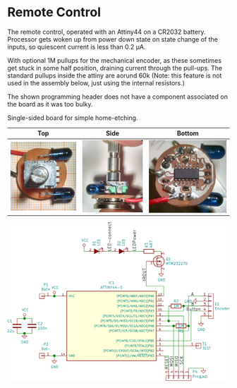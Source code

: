 Remote Control
==============

The remote control, operated with an Attiny44 on a CR2032 battery. Processor
gets woken up from power down state on state change of the inputs, so quiescent
current is less than 0.2 μA.

With optional 1M pullups for the mechanical encoder, as these sometimes get
stuck in some half position, draining current through the pull-ups. The
standard pullups inside the attiny are aorund 60k (Note: this feature is not
used in the assembly below, just using the internal resistors.)

The shown programming header does not have a component associated on the board
as it was too bulky.

Single-sided board for simple home-etching.

Top                    | Side                       | Bottom
-----------------------|----------------------------|--------------------------
![](../../img/sender-top.jpg)|![](../../img/sender-sideways.jpg)|![](../../img/sender-bottom.jpg)

![](../../img/remote-control-schem.png)
